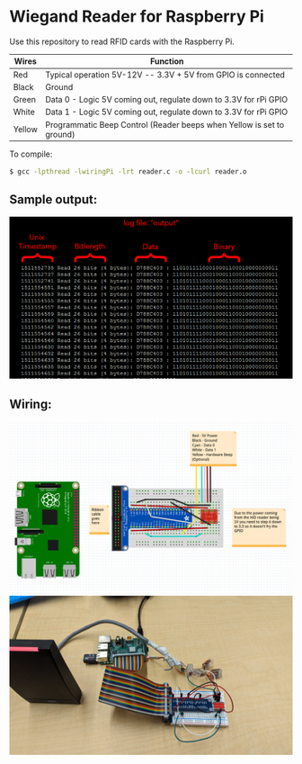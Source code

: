 # Wiegand Reader for Raspberry Pi

Use this repository to read RFID cards with the Raspberry Pi.

| Wires | Function |
| ------ | ------ |
| Red | Typical operation 5V-12V -- 3.3V + 5V from GPIO is connected |
| Black | Ground |
| Green | Data 0 - Logic 5V coming out, regulate down to 3.3V for rPi GPIO|
| White | Data 1 - Logic 5V coming out, regulate down to 3.3V for rPi GPIO|
| Yellow | Programmatic Beep Control (Reader beeps when Yellow is set to ground) |

To compile:
```sh
$ gcc -lpthread -lwiringPi -lrt reader.c -o -lcurl reader.o
```

## Sample output:
![Output](/images/image3.png)

## Wiring:
![Fritzing](/images/image2.png)
![Cable attachments](/images/image1.png)
